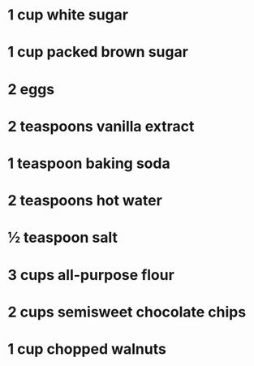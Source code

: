 # 1 cup white sugar
# 1 cup packed brown sugar
# 2 eggs 
# 2 teaspoons vanilla extract
# 1 teaspoon baking soda
# 2 teaspoons hot water
# ½ teaspoon salt
# 3 cups all-purpose flour 
# 2 cups semisweet chocolate chips
# 1 cup chopped walnuts